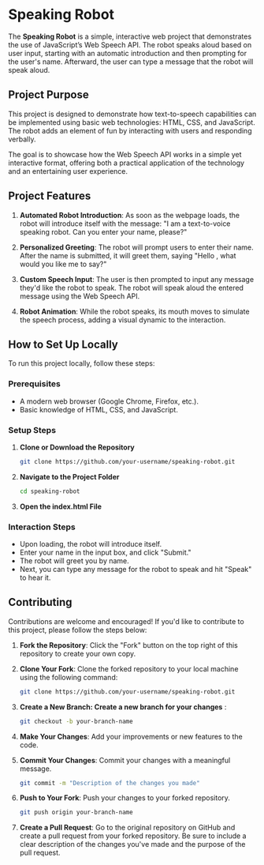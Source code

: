 # Speaking Robot

The **Speaking Robot** is a simple, interactive web project that demonstrates the use of JavaScript’s Web Speech API. The robot speaks aloud based on user input, starting with an automatic introduction and then prompting for the user's name. Afterward, the user can type a message that the robot will speak aloud.

## Project Purpose

This project is designed to demonstrate how text-to-speech capabilities can be implemented using basic web technologies: HTML, CSS, and JavaScript. The robot adds an element of fun by interacting with users and responding verbally. 

The goal is to showcase how the Web Speech API works in a simple yet interactive format, offering both a practical application of the technology and an entertaining user experience.

## Project Features

1. **Automated Robot Introduction**: As soon as the webpage loads, the robot will introduce itself with the message: "I am a text-to-voice speaking robot. Can you enter your name, please?"
   
2. **Personalized Greeting**: The robot will prompt users to enter their name. After the name is submitted, it will greet them, saying "Hello <name>, what would you like me to say?"

3. **Custom Speech Input**: The user is then prompted to input any message they'd like the robot to speak. The robot will speak aloud the entered message using the Web Speech API.

4. **Robot Animation**: While the robot speaks, its mouth moves to simulate the speech process, adding a visual dynamic to the interaction.

## How to Set Up Locally

To run this project locally, follow these steps:

### Prerequisites

- A modern web browser (Google Chrome, Firefox, etc.).
- Basic knowledge of HTML, CSS, and JavaScript.

### Setup Steps

1. **Clone or Download the Repository**

   ```bash
   git clone https://github.com/your-username/speaking-robot.git
2. **Navigate to the Project Folder**

   ```bash
   cd speaking-robot
   
3. **Open the index.html File**

### Interaction Steps

- Upon loading, the robot will introduce itself.
- Enter your name in the input box, and click "Submit."
- The robot will greet you by name.
- Next, you can type any message for the robot to speak and hit "Speak" to hear it.


## Contributing

Contributions are welcome and encouraged! If you'd like to contribute to this project, please follow the steps below:

1. **Fork the Repository**: Click the "Fork" button on the top right of this repository to create your own copy.

2. **Clone Your Fork**: Clone the forked repository to your local machine using the following command:
   ```bash
   git clone https://github.com/your-username/speaking-robot.git

3. **Create a New Branch: Create a new branch for your changes** :  
   ```bash
   git checkout -b your-branch-name
4. **Make Your Changes**: Add your improvements or new features to the code.
5. **Commit Your Changes**: Commit your changes with a meaningful message.
   ```bash
   git commit -m "Description of the changes you made"
6. **Push to Your Fork**: Push your changes to your forked repository.   
      ```bash
      git push origin your-branch-name
7.  **Create a Pull Request**: Go to the original repository on GitHub and create a pull request from your forked repository. 
                               Be sure to include a clear description of the changes you've made and the purpose of the pull request.






